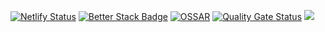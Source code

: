 [![Netlify Status](https://api.netlify.com/api/v1/badges/14e58016-8f24-43f2-86f0-c253e87f8e69/deploy-status)](https://app.netlify.com/sites/wahr/deploys)
[![Better Stack Badge](https://uptime.betterstack.com/status-badges/v1/monitor/1pw48.svg)](https://uptime.betterstack.com/?utm_source=status_badge)
[![OSSAR](https://github.com/LCSOGthb/Weather/actions/workflows/ossar.yml/badge.svg)](https://github.com/LCSOGthb/Weather/actions/workflows/ossar.yml)
[![Quality Gate Status](https://sonarcloud.io/api/project_badges/measure?project=LCSOGthb_Weather&metric=alert_status)](https://sonarcloud.io/summary/new_code?id=LCSOGthb_Weather)
<a href="https://www.statuscake.com" title="Website Uptime Monitoring"><img src="https://app.statuscake.com/button/index.php?Track=7483047&Days=1&Design=2" /></a>
